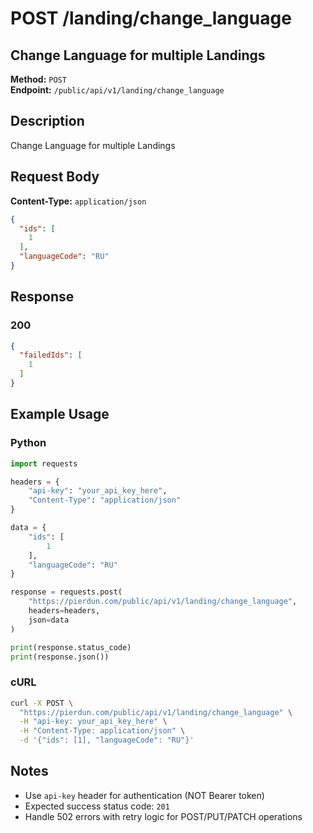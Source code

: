 # POST /landing/change_language

## Change Language for multiple Landings

**Method:** `POST`  
**Endpoint:** `/public/api/v1/landing/change_language`

## Description

Change Language for multiple Landings

## Request Body

**Content-Type:** `application/json`

```json
{
  "ids": [
    1
  ],
  "languageCode": "RU"
}
```

## Response

### 200

```json
{
  "failedIds": [
    1
  ]
}
```

## Example Usage

### Python

```python
import requests

headers = {
    "api-key": "your_api_key_here",
    "Content-Type": "application/json"
}

data = {
    "ids": [
        1
    ],
    "languageCode": "RU"
}

response = requests.post(
    "https://pierdun.com/public/api/v1/landing/change_language",
    headers=headers,
    json=data
)

print(response.status_code)
print(response.json())
```

### cURL

```bash
curl -X POST \
  "https://pierdun.com/public/api/v1/landing/change_language" \
  -H "api-key: your_api_key_here" \
  -H "Content-Type: application/json" \
  -d '{"ids": [1], "languageCode": "RU"}'
```

## Notes

- Use `api-key` header for authentication (NOT Bearer token)
- Expected success status code: `201`
- Handle 502 errors with retry logic for POST/PUT/PATCH operations
